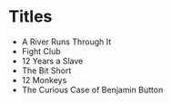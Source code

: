 # Titles

- A River Runs Through It
- Fight Club
- 12 Years a Slave
- The Bit Short
- 12 Monkeys
- The Curious Case of Benjamin Button
